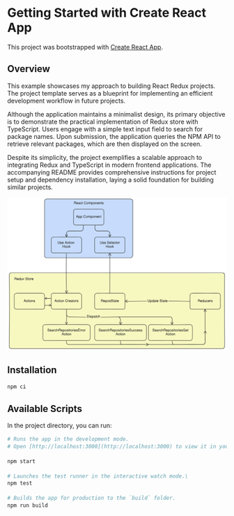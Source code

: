 # Getting Started with Create React App

This project was bootstrapped with [Create React App](https://github.com/facebook/create-react-app).


## Overview

This example showcases my approach to building React Redux projects. The project template serves as a blueprint for implementing an efficient development workflow in future projects.

Although the application maintains a minimalist design, its primary objective is to demonstrate the practical implementation of Redux store with TypeScript. Users engage with a simple text input field to search for package names. Upon submission, the application queries the NPM API to retrieve relevant packages, which are then displayed on the screen.

Despite its simplicity, the project exemplifies a scalable approach to integrating Redux and TypeScript in modern frontend applications. The accompanying README provides comprehensive instructions for project setup and dependency installation, laying a solid foundation for building similar projects.

![](./app-schema.png)

## Installation  

```bash
npm ci
```
## Available Scripts

In the project directory, you can run:

```bash
# Runs the app in the development mode. 
# Open [http://localhost:3000](http://localhost:3000) to view it in your browser.

npm start

# Launches the test runner in the interactive watch mode.\
npm test

# Builds the app for production to the `build` folder.
npm run build
```
